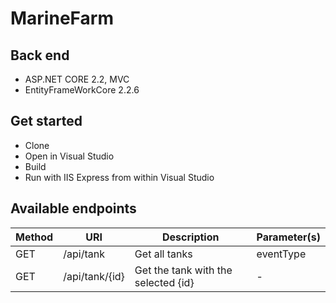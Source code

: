 # MarineFarm

## Back end
- ASP.NET CORE 2.2, MVC
- EntityFrameWorkCore 2.2.6

## Get started
- Clone
- Open in Visual Studio 
- Build
- Run with IIS Express from within Visual Studio 


## Available endpoints
|  Method | URI  | Description  | Parameter(s) |
|---|---|---|---|
| GET  | /api/tank  | Get all tanks  | eventType |
| GET  | /api/tank/{id}  | Get the tank with the selected {id}  | - |
